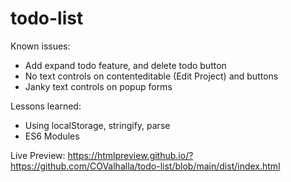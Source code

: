 # todo-list

Known issues:

- Add expand todo feature, and delete todo button
- No text controls on contenteditable (Edit Project) and buttons
- Janky text controls on popup forms

Lessons learned:

- Using localStorage, stringify, parse
- ES6 Modules

Live Preview:
https://htmlpreview.github.io/?https://github.com/COValhalla/todo-list/blob/main/dist/index.html
